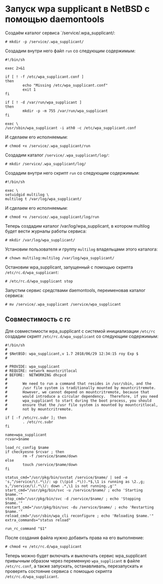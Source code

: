 Запуск wpa supplicant в NetBSD с помощью daemontools
====================================================

Создаём каталог сервиса `/service/.wpa_supplicant/:

    # mkdir -p /service/.wpa_supplicant/

Создадим внутри него файл `run` со следующим содержимым:

    #!/bin/sh
    
    exec 2>&1
    
    if [ ! -f /etc/wpa_supplicant.conf ]
    then
            echo "Missing /etc/wpa_supplicant.conf"
            exit 1
    fi
    
    if [ ! -d /var/run/wpa_supplicant ]
    then
            mkdir -p -m 755 /var/run/wpa_supplicant
    fi
    
    exec \
    /usr/sbin/wpa_supplicant -i ath0 -c /etc/wpa_supplicant.conf

И сделаем его исполняемым:

    # chmod +x /service/.wpa_supplicant/run

Создадим каталог `/service/.wpa_supplicant/log/`:

    # mkdir /service/.wpa_supplicant/log/

Создадим внутри него скрипт `run` со следующим содержимым:

    #!/bin/sh
    
    exec \
    setuidgid multilog \
    multilog t /var/log/wpa_supplicant/

И сделаем его исполняемым:

    # chmod +x /service/.wpa_supplicant/log/run

Теперь создадим каталог /var/log/wpa_supplicant, в котором multilog будет вести журналы работы сервиса:

    # mkdir /var/log/wpa_supplicant/

Установим пользователя и группу `multilog` владельцами этого каталога:

    # chown multilog:multilog /var/log/wpa_supplicant/

Остановим wpa_supplicant, запущенный с помощью скрипта `/etc/rc.d/wpa_supplicant`:

    # /etc/rc.d/wpa_supplicant stop

Запустим сервис средствами daemontools, переименовав каталог сервиса:

    # mv /service/.wpa_supplicant /service/wpa_supplicant

Совместимость с rc
------------------

Для совместимости wpa_supplicant с системой инициализации `/etc/rc` создадим скрипт `/etc/rc.d/wpa_supplicant` со следующим содержимым:

    #!/bin/sh
    #
    # $NetBSD: wpa_supplicant,v 1.7 2018/06/29 12:34:15 roy Exp $
    #
    
    # PROVIDE: wpa_supplicant
    # REQUIRE: network mountcritlocal
    # BEFORE:  NETWORKING dhcpcd
    #
    #       We need to run a command that resides in /usr/sbin, and the
    #       /usr file system is traditionally mounted by mountcritremote.
    #       However, we cannot depend on mountcritremote, because that
    #       would introduce a circular dependency.  Therefore, if you need
    #       wpa_supplicant to start during the boot process, you should
    #       ensure that the /usr file system is mounted by mountcritlocal,
    #       not by mountcritremote.
    
    if [ -f /etc/rc.subr ]; then
            . /etc/rc.subr
    fi
    
    name=wpa_supplicant
    rcvar=$name
    
    load_rc_config $name
    if checkyesno $rcvar ; then
            rm -f /service/$name/down
    else
            touch /service/$name/down
    fi
    
    status_cmd="/usr/pkg/bin/svstat /service/$name/ | sed -e 's,^/service/\(.*\)/: up (\(pid .*\)).*$,\1 is running as \2.,g; s,^/service/\(.*\)/: down .*,\1 is not running.,g'"
    start_cmd="/usr/pkg/bin/svc -u /service/$name/ ; echo 'Starting $name.'"
    stop_cmd="/usr/pkg/bin/svc -d /service/$name/ ; echo 'Stopping $name.'"
    restart_cmd="/usr/pkg/bin/svc -du /service/$name/ ; echo 'Restarting $name.'"
    reload_cmd="/usr/sbin/wpa_cli reconfigure ; echo 'Reloading $name.'"
    extra_commands="status reload"
    
    run_rc_command "$1"
    
После создания файла нужно добавить права на его выполнение:

    # chmod +x /etc/rc.d/wpa_supplicant

Теперь можно будет включать и выключать сервис wpa_supplicant привычным образом через переменную `wpa_supplicant` в файле `/etc/rc.conf`, а также запускать, останавливать, перезапускать и проверять состояние сервиса с помощью скрипта `/etc/rc.d/wpa_supplicant`.
